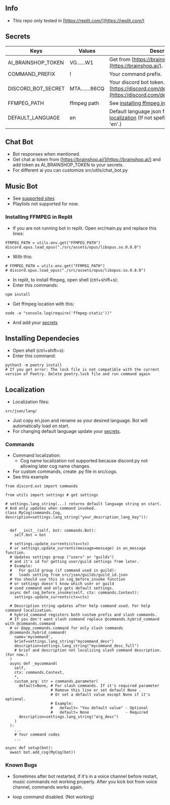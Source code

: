 ## Info

- This repo only tested in [https://replit.com/](https://replit.com/)

## Secrets

Keys | Values | Description
--- | --- | --- 
AI_BRAINSHOP_TOKEN | VG......W1 | Get from [https://brainshop.ai/](https://brainshop.ai/). See [Chat bot](#chat-bot)
COMMAND_PREFIX | ! | Your command prefix.
DISCORD_BOT_SECRET | MTA.......86CQ | Your discord bot token. [https://discord.com/developers/applications](https://discord.com/developers/applications)
FFMPEG_PATH | ffmpeg path | See [installing ffmpeg in replit](#installing-ffmpeg-in-replit)
DEFAULT_LANGUAGE | en | Default language json file name. See [localization](#localization) (If not spefied or empty it will be 'en'.)

## Chat Bot

- Bot responses when mentioned.
- Get chat ai token from [https://brainshop.ai/](https://brainshop.ai/) and add token as AI_BRAINSHOP_TOKEN to your secrets.
- For different ai you can customize src/utils/chat_bot.py

## Music Bot

- See [supported sites](https://github.com/yt-dlp/yt-dlp/blob/master/supportedsites.md)
- Playlists not supported for now.

### Installing FFMPEG in Replit

- If you are not running bot in replit. Open src/main.py and replace this lines:
```
FFMPEG_PATH = utils.env.get("FFMPEG_PATH")
discord.opus.load_opus("./src/assets/opus/libopus.so.0.8.0")
```
- With this:
```
# FFMPEG_PATH = utils.env.get("FFMPEG_PATH")
# discord.opus.load_opus("./src/assets/opus/libopus.so.0.8.0")
```

- In replit, to install ffmpeg, open shell (ctrl+shift+s):
- Enter this commands:
```
npm install
```

- Get ffmpeg location with this:
```
node -e "console.log(require('ffmpeg-static'))"
```
- And add your [secrets](#secrets)


## Installing Dependecies
- Open shell (ctrl+shift+s):
- Enter this command:
```
python3 -m poetry install
# If you get error: The lock file is not compatible with the current version of Poetry. Delete poetry.lock file and run command again
```

## Localization

- Localization files:
```
src/json/lang/
```
- Just copy en.json and rename as your desired language. Bot will automatically load on start.
- For changing default language update your [secrets](#secrets).

### Commands

- Command localization:
  - Cog name localization not supported because discord.py not allowing later cog name changes.
- For custom commands, create .py file in src/cogs.
- See this example
```
from discord.ext import commands

from utils import settings # get settings

# settings.lang_string(...) returns default language string on start.
# And only updates when command invoked.
class MyCog(commands.Cog, description=settings.lang_string("your_description_lang_key")): 

  
  def __init__(self, bot: commands.Bot):
    self.bot = bot

  # settings.update_currents(ctx=ctx) 
  # or settings.update_currents(message=message) in on_message function.
  # Updates settings group ("users" or "guilds") 
  # and it's id for getting user/guild settings from later.
  # Example: 
  #   For guild group (if command used in guild):
  #   loads setting from src/json/guilds/guild_id.json
  # You should use this in cog_before_invoke function 
  # or settings doesn't know which user or guild 
  # used command and only gets default settings.
  async def cog_before_invoke(self, ctx: commands.Context):
    settings.update_currents(ctx=ctx)

  # Description string updates after help command used. For help command localization.
  # hybrid_command registers both custom prefix and slash commands. 
  # If you don't want slash command replace @commands.hybrid_command with @commands.command
  # or @app_commands.command for only slash commands
  @commands.hybrid_command(
    name='mycommand',
    brief=settings.lang_string("mycommand_desc")
    description=settings.lang_string("mycommand_desc_full") 
    # brief and description not localizing slash command description. (For now.)
  ) 
  async def _mycommand(
    self,
    ctx: commands.Context,
    *,
    custom_arg: str = commands.parameter(
      default=None, # For slash commands. If it's required parameter
                    # Remove this line or set default None .
                    # Or set a default value except None if it's optional.
                    # Example: 
                    #   default= "You default value" - Optional
                    #   default= None                - Required
      description=settings.lang_string("arg_desc")
    )
  ):
    ...
    # Your command codes
    ...

async def setup(bot):
  await bot.add_cog(MyCog(bot))
```

### Known Bugs

- Sometimes after bot restarted, if it's in a voice channel before restart, music commands not working properly. After you kick bot from voice channel, commands works again.

- loop command disabled. (Not working)